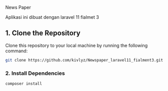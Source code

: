 News Paper

Aplikasi ini dibuat dengan laravel 11 fialmet 3

## 1. Clone the Repository

Clone this repository to your local machine by running the following command:

```bash
git clone https://github.com/kivlyz/Newspaper_laravel11_fialment3.git
```

### 2. Install Dependencies

```bash
composer install
```
